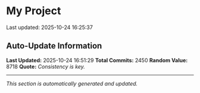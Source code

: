 # My Project


Last updated: 2025-10-24 16:25:37

























































































































































































































































































































































































































































































































































































































































































































































































































































































































































































































































































































































































































































































































































































































































































































































































































































































































































































































































































































































































































































































































































































































































































































































































































































































































































































































































































































































































































































































































































## Auto-Update Information

**Last Updated:** 2025-10-24 16:51:29
**Total Commits:** 2450
**Random Value:** 8718
**Quote:** _Consistency is key._

---
_This section is automatically generated and updated._